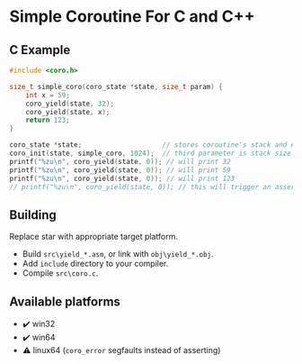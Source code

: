 # Simple Coroutine For C and C++
## C Example
```c
#include <coro.h>

size_t simple_coro(coro_state *state, size_t param) {
	int x = 59;
	coro_yield(state, 32);
	coro_yield(state, x);
	return 123;
}

coro_state *state;                    // stores coroutine's stack and everyting needed for transition
coro_init(state, simple_coro, 1024);  // third parameter is stack size
printf("%zu\n", coro_yield(state, 0)); // will print 32
printf("%zu\n", coro_yield(state, 0)); // will print 59
printf("%zu\n", coro_yield(state, 0)); // will print 123
// printf("%zu\n", coro_yield(state, 0)); // this will trigger an assert, because the coroutine has already finished.
```
## Building
Replace star with appropriate target platform.
- Build `src\yield_*.asm`, or link with `obj\yield_*.obj`.
- Add `include` directory to your compiler.
- Compile `src\coro.c`.
## Available platforms
- ✔️ win32
- ✔️ win64
- ⚠️ linux64 (`coro_error` segfaults instead of asserting)
